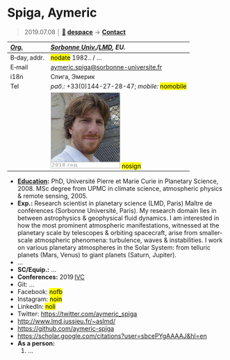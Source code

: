 # Spiga, Aymeric
> 2019.07.08 ┊ **[🚀](../index/index.md) [despace](index.md)** → **[Contact](contact.md)**

|*[Org.](contact.md)*|*[Sorbonne Univ.](sorbonne_univ.md)/[LMD](lmd.md), EU.*|
|:--|:--|
|B‑day, addr.| <mark>nodate</mark> 1982.. / … |
|E‑mail| <aymeric.spiga@sorbonne-universite.fr> |
|i18n| Спига, Эмерик |
|Tel|*раб.:* +33(0)144-27-28-47; *mobile:* <mark>nomobile</mark> |
|| [![](f/contact/s/spiga_001_photo_thumb.jpg)](f/contact/s/spiga_001_photo.jpg) <mark>nosign</mark> |

   - **[Education](edu.md):** PhD, Université Pierre et Marie Curie in Planetary Science, 2008. MSc degree from UPMC in climate science, atmospheric physics & remote sensing, 2005.
   - **Exp.:** Research scientist in planetary science (LMD, Paris) Maître de conférences (Sorbonne Université, Paris). My research domain lies in between astrophysics & geophysical fluid dynamics. I am interested in how the most prominent atmospheric manifestations, witnessed at the planetary scale by telescopes & orbiting spacecraft, arise from smaller-scale atmospheric phenomena: turbulence, waves & instabilities. I work on various planetary atmospheres in the Solar System: from telluric planets (Mars, Venus) to giant planets (Saturn, Jupiter).
   - …
   - **SC/Equip.:** …
   - **Conferences:** 2019 [IVC](ivc_2019.md)
   - Git: …
   - Facebook: <mark>nofb</mark>
   - Instagram: <mark>noin</mark>
   - LinkedIn: <mark>noli</mark>
   - Twitter: <https://twitter.com/aymeric_spiga>
   - <http://www.lmd.jussieu.fr/~aslmd/>
   - <https://github.com/aymeric-spiga>
   - <https://scholar.google.com/citations?user=sbcePYgAAAAJ&hl=en>
   - **As a person:**
      1. …
